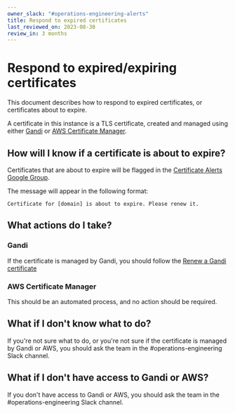 ```yaml
---
owner_slack: "#operations-engineering-alerts"
title: Respond to expired certificates
last_reviewed_on: 2023-08-30
review_in: 3 months
---
```


# Respond to expired/expiring certificates

This document describes how to respond to expired certificates, or certificates about to expire.

A certificate in this instance is a TLS certificate, created and managed using either [Gandi](https://www.gandi.net/) or [AWS Certificate Manager](https://aws.amazon.com/certificate-manager/).

## How will I know if a certificate is about to expire?

Certificates that are about to expire will be flagged in the [Certificate Alerts Google Group](https://groups.google.com/a/digital.justice.gov.uk/g/certificate_alerts).

The message will appear in the following format:

```
Certificate for [domain] is about to expire. Please renew it.
```

## What actions do I take?

### Gandi

If the certificate is managed by Gandi, you should follow the [Renew a Gandi certificate](https://runbooks.operations-engineering.service.justice.gov.uk/documentation/certificates/manual-ssl-certificate-processes.html#renewing-an-expiring-certificate-via-gandi-net)

### AWS Certificate Manager

This should be an automated process, and no action should be required.

## What if I don't know what to do?

If you're not sure what to do, or you're not sure if the certificate is managed by Gandi or AWS, you should ask the team in the #operations-engineering Slack channel.

## What if I don't have access to Gandi or AWS?

If you don't have access to Gandi or AWS, you should ask the team in the #operations-engineering Slack channel.
